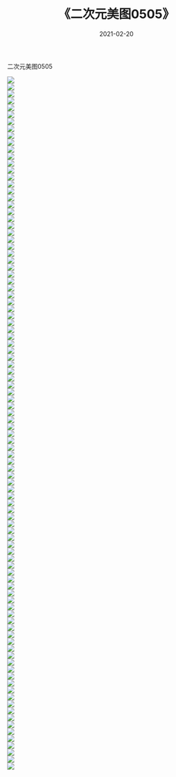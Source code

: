 ﻿---
layout: post
title:  《二次元美图0505》
date:   2021-02-20
img: http://imgx.orgx.ga/二次元/2021/二次元美图0505/000.jpg
categories: [美女, 清纯, 唯美]
---

二次元美图0505

 ![](http://imgx.orgx.ga/二次元/2021/二次元美图0505/001.jpg) <br>![](http://imgx.orgx.ga/二次元/2021/二次元美图0505/002.jpg) <br>![](http://imgx.orgx.ga/二次元/2021/二次元美图0505/003.jpg) <br>![](http://imgx.orgx.ga/二次元/2021/二次元美图0505/004.jpg) <br>![](http://imgx.orgx.ga/二次元/2021/二次元美图0505/005.jpg) <br>![](http://imgx.orgx.ga/二次元/2021/二次元美图0505/006.jpg) <br>![](http://imgx.orgx.ga/二次元/2021/二次元美图0505/007.jpg) <br>![](http://imgx.orgx.ga/二次元/2021/二次元美图0505/008.jpg) <br>![](http://imgx.orgx.ga/二次元/2021/二次元美图0505/009.jpg) <br>![](http://imgx.orgx.ga/二次元/2021/二次元美图0505/010.jpg) <br>![](http://imgx.orgx.ga/二次元/2021/二次元美图0505/011.jpg) <br>![](http://imgx.orgx.ga/二次元/2021/二次元美图0505/012.jpg) <br>![](http://imgx.orgx.ga/二次元/2021/二次元美图0505/013.jpg) <br>![](http://imgx.orgx.ga/二次元/2021/二次元美图0505/014.jpg) <br>![](http://imgx.orgx.ga/二次元/2021/二次元美图0505/015.jpg) <br>![](http://imgx.orgx.ga/二次元/2021/二次元美图0505/016.jpg) <br>![](http://imgx.orgx.ga/二次元/2021/二次元美图0505/017.jpg) <br>![](http://imgx.orgx.ga/二次元/2021/二次元美图0505/018.jpg) <br>![](http://imgx.orgx.ga/二次元/2021/二次元美图0505/019.jpg) <br>![](http://imgx.orgx.ga/二次元/2021/二次元美图0505/020.jpg) <br>![](http://imgx.orgx.ga/二次元/2021/二次元美图0505/021.jpg) <br>![](http://imgx.orgx.ga/二次元/2021/二次元美图0505/022.jpg) <br>![](http://imgx.orgx.ga/二次元/2021/二次元美图0505/023.jpg) <br>![](http://imgx.orgx.ga/二次元/2021/二次元美图0505/024.jpg) <br>![](http://imgx.orgx.ga/二次元/2021/二次元美图0505/025.jpg) <br>![](http://imgx.orgx.ga/二次元/2021/二次元美图0505/026.jpg) <br>![](http://imgx.orgx.ga/二次元/2021/二次元美图0505/027.jpg) <br>![](http://imgx.orgx.ga/二次元/2021/二次元美图0505/028.jpg) <br>![](http://imgx.orgx.ga/二次元/2021/二次元美图0505/029.jpg) <br>![](http://imgx.orgx.ga/二次元/2021/二次元美图0505/030.jpg) <br>![](http://imgx.orgx.ga/二次元/2021/二次元美图0505/031.jpg) <br>![](http://imgx.orgx.ga/二次元/2021/二次元美图0505/032.jpg) <br>![](http://imgx.orgx.ga/二次元/2021/二次元美图0505/033.jpg) <br>![](http://imgx.orgx.ga/二次元/2021/二次元美图0505/034.jpg) <br>![](http://imgx.orgx.ga/二次元/2021/二次元美图0505/035.jpg) <br>![](http://imgx.orgx.ga/二次元/2021/二次元美图0505/036.jpg) <br>![](http://imgx.orgx.ga/二次元/2021/二次元美图0505/037.jpg) <br>![](http://imgx.orgx.ga/二次元/2021/二次元美图0505/038.jpg) <br>![](http://imgx.orgx.ga/二次元/2021/二次元美图0505/039.jpg) <br>![](http://imgx.orgx.ga/二次元/2021/二次元美图0505/040.jpg) <br>![](http://imgx.orgx.ga/二次元/2021/二次元美图0505/041.jpg) <br>![](http://imgx.orgx.ga/二次元/2021/二次元美图0505/042.jpg) <br>![](http://imgx.orgx.ga/二次元/2021/二次元美图0505/043.jpg) <br>![](http://imgx.orgx.ga/二次元/2021/二次元美图0505/044.jpg) <br>![](http://imgx.orgx.ga/二次元/2021/二次元美图0505/045.jpg) <br>![](http://imgx.orgx.ga/二次元/2021/二次元美图0505/046.jpg) <br>![](http://imgx.orgx.ga/二次元/2021/二次元美图0505/047.jpg) <br>![](http://imgx.orgx.ga/二次元/2021/二次元美图0505/048.jpg) <br>![](http://imgx.orgx.ga/二次元/2021/二次元美图0505/049.jpg) <br>![](http://imgx.orgx.ga/二次元/2021/二次元美图0505/050.jpg) <br>![](http://imgx.orgx.ga/二次元/2021/二次元美图0505/051.jpg) <br>![](http://imgx.orgx.ga/二次元/2021/二次元美图0505/052.jpg) <br>![](http://imgx.orgx.ga/二次元/2021/二次元美图0505/053.jpg) <br>![](http://imgx.orgx.ga/二次元/2021/二次元美图0505/054.jpg) <br>![](http://imgx.orgx.ga/二次元/2021/二次元美图0505/055.jpg) <br>![](http://imgx.orgx.ga/二次元/2021/二次元美图0505/056.jpg) <br>![](http://imgx.orgx.ga/二次元/2021/二次元美图0505/057.jpg) <br>![](http://imgx.orgx.ga/二次元/2021/二次元美图0505/058.jpg) <br>![](http://imgx.orgx.ga/二次元/2021/二次元美图0505/059.jpg) <br>![](http://imgx.orgx.ga/二次元/2021/二次元美图0505/060.jpg) <br>![](http://imgx.orgx.ga/二次元/2021/二次元美图0505/061.jpg) <br>![](http://imgx.orgx.ga/二次元/2021/二次元美图0505/062.jpg) <br>![](http://imgx.orgx.ga/二次元/2021/二次元美图0505/063.jpg) <br>![](http://imgx.orgx.ga/二次元/2021/二次元美图0505/064.jpg) <br>![](http://imgx.orgx.ga/二次元/2021/二次元美图0505/065.jpg) <br>![](http://imgx.orgx.ga/二次元/2021/二次元美图0505/066.jpg) <br>![](http://imgx.orgx.ga/二次元/2021/二次元美图0505/067.jpg) <br>![](http://imgx.orgx.ga/二次元/2021/二次元美图0505/068.jpg) <br>![](http://imgx.orgx.ga/二次元/2021/二次元美图0505/069.jpg) <br>![](http://imgx.orgx.ga/二次元/2021/二次元美图0505/070.jpg) <br>![](http://imgx.orgx.ga/二次元/2021/二次元美图0505/071.jpg) <br>![](http://imgx.orgx.ga/二次元/2021/二次元美图0505/072.jpg) <br>![](http://imgx.orgx.ga/二次元/2021/二次元美图0505/073.jpg) <br>![](http://imgx.orgx.ga/二次元/2021/二次元美图0505/074.jpg) <br>![](http://imgx.orgx.ga/二次元/2021/二次元美图0505/075.jpg) <br>![](http://imgx.orgx.ga/二次元/2021/二次元美图0505/076.jpg) <br>![](http://imgx.orgx.ga/二次元/2021/二次元美图0505/077.jpg) <br>![](http://imgx.orgx.ga/二次元/2021/二次元美图0505/078.jpg) <br>![](http://imgx.orgx.ga/二次元/2021/二次元美图0505/079.jpg) <br>![](http://imgx.orgx.ga/二次元/2021/二次元美图0505/080.jpg) <br>![](http://imgx.orgx.ga/二次元/2021/二次元美图0505/081.jpg) <br>![](http://imgx.orgx.ga/二次元/2021/二次元美图0505/082.jpg) <br>![](http://imgx.orgx.ga/二次元/2021/二次元美图0505/083.jpg) <br>![](http://imgx.orgx.ga/二次元/2021/二次元美图0505/084.jpg) <br>![](http://imgx.orgx.ga/二次元/2021/二次元美图0505/085.jpg) <br>![](http://imgx.orgx.ga/二次元/2021/二次元美图0505/086.jpg) <br>![](http://imgx.orgx.ga/二次元/2021/二次元美图0505/087.jpg) <br>![](http://imgx.orgx.ga/二次元/2021/二次元美图0505/088.jpg) <br>![](http://imgx.orgx.ga/二次元/2021/二次元美图0505/089.jpg) <br>![](http://imgx.orgx.ga/二次元/2021/二次元美图0505/090.jpg) <br>![](http://imgx.orgx.ga/二次元/2021/二次元美图0505/091.jpg) <br>![](http://imgx.orgx.ga/二次元/2021/二次元美图0505/092.jpg) <br>![](http://imgx.orgx.ga/二次元/2021/二次元美图0505/093.jpg) <br>![](http://imgx.orgx.ga/二次元/2021/二次元美图0505/094.jpg) <br>![](http://imgx.orgx.ga/二次元/2021/二次元美图0505/095.jpg) <br>![](http://imgx.orgx.ga/二次元/2021/二次元美图0505/096.jpg) <br>![](http://imgx.orgx.ga/二次元/2021/二次元美图0505/097.jpg) <br>![](http://imgx.orgx.ga/二次元/2021/二次元美图0505/098.jpg) <br>![](http://imgx.orgx.ga/二次元/2021/二次元美图0505/099.jpg) <br>![](http://imgx.orgx.ga/二次元/2021/二次元美图0505/100.jpg) <br>
